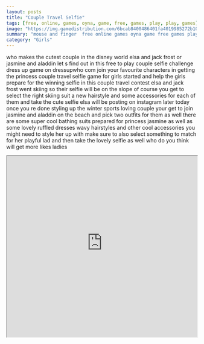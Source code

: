 ```yaml
---
layout: posts
title: "Couple Travel Selfie"
tags: [free, online, games, oyna, game, free, games, play, play, games]
image: "https://img.gamedistribution.com/6bcab8400486401fa4019985272b1016.jpg"
summary: "mouse and finger  free online games oyna game free games play play games"
category: "Girls"
---
```


who makes the cutest couple in the disney world elsa and jack frost or jasmine and aladdin let s find out in this free to play couple selfie challenge dress up game on dressupwho com join your favourite characters in getting the princess couple travel selfie game for girls started and help the girls prepare for the winning selfie in this couple travel contest elsa and jack frost went skiing so their selfie will be on the slope of course you get to select the right skiing suit a new hairstyle and some accessories for each of them and take the cute selfie elsa will be posting on instagram later today once you re done styling up the winter sports loving couple your get to join jasmine and aladdin on the beach and pick two outfits for them as well there are some super cool bathing suits prepared for princess jasmine as well as some lovely ruffled dresses wavy hairstyles and other cool accessories you might need to style her up with make sure to also select something to match for her playful lad and then take the lovely selfie as well who do you think will get more likes ladies

<iframe width="100%" height="480px;" src="https://html5.gamedistribution.com/6bcab8400486401fa4019985272b1016/"></iframe>